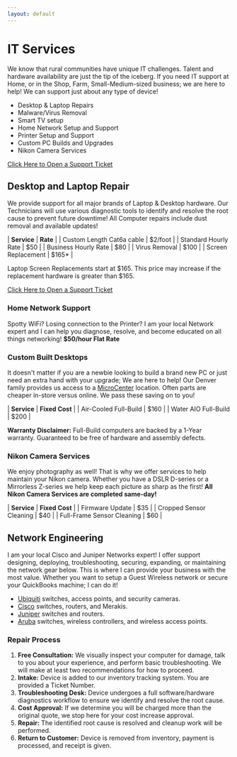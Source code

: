 ```yaml
---
layout: default
---
```

# IT Services

We know that rural communities have unique IT challenges. Talent and hardware availability are just the tip of the iceberg. If you need IT support at Home, or in the Shop, Farm, Small-Medium-sized business; we are here to help! We can support just about any type of device!

- Desktop & Laptop Repairs
- Malware/Virus Removal
- Smart TV setup
- Home Network Setup and Support
- Printer Setup and Support
- Custom PC Builds and Upgrades
- Nikon Camera Services

[Click Here to Open a Support Ticket](https://www.mattfaulkner.net/support/)

## Desktop and Laptop Repair

We provide support for all major brands of Laptop & Desktop hardware. Our Technicians will use various diagnostic tools to identify and resolve the root cause to prevent future downtime! All Computer repairs include dust removal and available updates!

| **Service**               | **Rate** |
| Custom Length Cat6a cable | $2/foot |
| Standard Hourly Rate | $50 |
| Business Hourly Rate | $80 |
| Virus Removal        | $100 |
| Screen Replacement   | $165* |

Laptop Screen Replacements start at $165. This price may increase if the replacement hardware is greater than $165.

[Click Here to Open a Support Ticket](https://www.mattfaulkner.net/support/)

### Home Network Support

Spotty WiFi? Losing connection to the Printer? I am your local Network expert and I can help you diagnose, resolve, and become educated on all things networking! **$50/hour Flat Rate**

### Custom Built Desktops

It doesn't matter if you are a newbie looking to build a brand new PC or just need an extra hand with your upgrade; We are here to help! Our Denver family provides us access to a [MicroCenter](https://www.microcenter.com/site/stores/denver.aspx) location. Often parts are cheaper in-store versus online. We pass these saving on to you!

| **Service** | **Fixed Cost** |
| Air-Cooled Full-Build | $160 |
| Water AIO Full-Build  | $200 |

**Warranty Disclaimer:** Full-Build computers are backed by a 1-Year warranty. Guaranteed to be free of hardware and assembly defects.

### Nikon Camera Services

We enjoy photography as well! That is why we offer services to help maintain your Nikon camera. Whether you have a DSLR D-series or a Mirrorless Z-series we help keep each picture as sharp as the first! **All Nikon Camera Services are completed same-day!**

| **Service** | **Fixed Cost** |
| Firmware Update | $35 |
| Cropped Sensor Cleaning | $40 |
| Full-Frame Sensor Cleaning | $60 |

## Network Engineering

I am your local Cisco and Juniper Networks expert! I offer support designing, deploying, troubleshooting, securing, expanding, or maintaining the network gear below. This is where I can provide your business with the most value. Whether you want to setup a Guest Wireless network or secure your QuickBooks machine; I can do it!

- [Ubiquiti](https://www.ui.com/) switches, access points, and security cameras.
- [Cisco](https://www.cisco.com/) switches, routers, and Merakis.
- [Juniper](https://www.juniper.net/us/en.html) switches and routers.
- [Aruba](https://www.arubanetworks.com/) switches, wireless controllers, and wireless access points.

### Repair Process

1. **Free Consultation:** We visually inspect your computer for damage, talk to you about your experience, and perform basic troubleshooting. We will make at least two recommendations for how to proceed.
2. **Intake:** Device is added to our inventory tracking system. You are provided a Ticket Number.
3. **Troubleshooting Desk:** Device undergoes a full software/hardware diagnostics workflow to ensure we identify and resolve the root cause.
4. **Cost Approval:** If we determine you will be charged more than the original quote, we stop here for your cost increase approval.
5. **Repair:** The identified root cause is resolved and cleanup work will be performed.
6. **Return to Customer:** Device is removed from inventory, payment is processed, and receipt is given.
